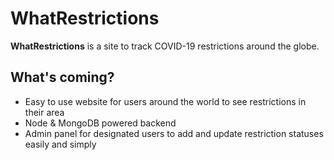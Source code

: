 # WhatRestrictions
**WhatRestrictions** is a site to track COVID-19 restrictions around the globe.

## What's coming?
- Easy to use website for users around the world to see restrictions in their area
- Node & MongoDB powered backend
- Admin panel for designated users to add and update restriction statuses easily and simply
